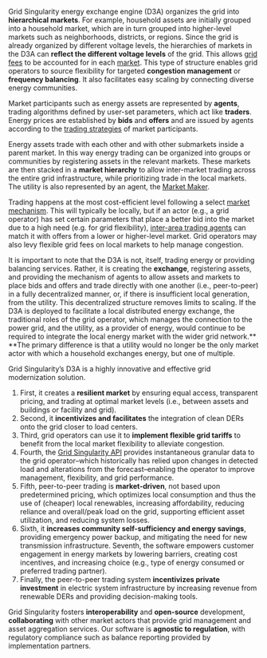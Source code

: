 Grid Singularity energy exchange engine (D3A) organizes the grid into **hierarchical markets**. For example, household assets are initially grouped into a household market, which are in turn grouped into higher-level markets such as neighborhoods, districts, or regions. Since the grid is already organized by different voltage levels, the hierarchies of markets in the D3A can **reflect the different voltage levels** of the grid. This allows [grid fees](grid-fees.md) to be accounted for in each [market](model-markets.md). This type of structure enables grid operators to source flexibility for targeted **congestion management** or **frequency balancing**. It also facilitates easy scaling by connecting diverse energy communities.

Market participants such as energy assets are represented by **agents**, trading algorithms defined by user-set parameters, which act like **traders**. Energy prices are established by **bids** and **offers** and are issued by agents according to the [trading strategies](default-trading-strategy.md) of market participants. 

Energy assets trade with each other and with other submarkets inside a parent market. In this way energy trading can be organized into groups or communities by registering assets in the relevant markets. These markets are then stacked in a **market hierarchy** to allow inter-market trading across the entire grid infrastructure, while prioritizing trade in the local markets. The utility is also represented by an agent, the [Market Maker](model-market-maker.md).

Trading happens at the most cost-efficient level following a select [market mechanism](clearing-purpose.md). This will typically be locally, but if an actor (e.g., a grid operator) has set certain parameters that place a better bid into the market due to a high need (e.g. for grid flexibility), [inter-area trading agents](inter-area-agent.md) can match it with offers from a lower or higher-level market. Grid operators may also levy flexible grid fees on local markets to help manage congestion.

It is important to note that the D3A is not, itself, trading energy or providing balancing services. Rather, it is creating the **exchange**, registering assets, and providing the mechanism of agents to allow assets and markets to place bids and offers and trade directly with one another (i.e., peer-to-peer) in a fully decentralized manner, or, if there is insufficient local generation, from the  utility. This decentralized structure removes limits to scaling.  If the D3A is deployed to facilitate a local distributed energy exchange, the traditional roles of the grid operator, which manages the connection to the power grid, and the utility, as a provider of energy, would continue to be required to integrate the local energy market with the wider grid network.** **The primary difference is that a utility would no longer be the only market actor with which a household exchanges energy, but one of multiple.

Grid Singularity’s D3A is a highly innovative and effective grid modernization solution. 


1. First, it creates a **resilient market** by ensuring equal access, transparent pricing, and trading at optimal market levels (i.e., between assets and buildings or facility and grid). 
2. Second, it **incentivizes and facilitates** the integration of clean DERs onto the grid closer to load centers. 
3. Third, grid operators can use it to **implement flexible grid tariffs** to benefit from the local market flexibility to alleviate congestion. 
4. Fourth, the [Grid Singularity API](api-overview.md) provides instantaneous granular data to the grid operator–which historically has relied upon changes in detected load and alterations from the forecast–enabling the operator to improve management, flexibility, and grid performance. 
5. Fifth, peer-to-peer trading is **market-driven**, not based upon predetermined pricing, which optimizes local consumption and thus the use of (cheaper) local renewables, increasing affordability, reducing reliance and overall/peak load on the grid, supporting efficient asset utilization, and reducing system losses. 
6. Sixth, it **increases community self-sufficiency and energy savings**, providing emergency power backup, and mitigating the need for new transmission infrastructure. Seventh, the software empowers customer engagement in energy markets by lowering barriers, creating cost incentives, and increasing choice (e.g., type of energy consumed or preferred trading partner). 
7. Finally, the peer-to-peer trading system **incentivizes private investment** in electric system infrastructure by increasing revenue from renewable DERs and providing decision-making tools.

Grid Singularity fosters **interoperability** and **open-source** development, **collaborating** with other market actors that provide grid management and asset aggregation services. Our software is **agnostic to regulation**, with regulatory compliance such as balance reporting provided by implementation partners.
